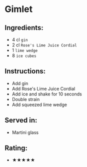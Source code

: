 # Gimlet

## Ingredients:
- 4 cl `gin`
- 2 cl `Rose's Lime Juice Cordial`
- 1 `lime wedge`
- 8 `ice cubes`

## Instructions:
- Add gin
- Add Rose's Lime Juice Cordial
- Add ice and shake for 10 seconds
- Double strain
- Add squeezed lime wedge

## Served in:
- Martini glass

## Rating:
- ★★★★★